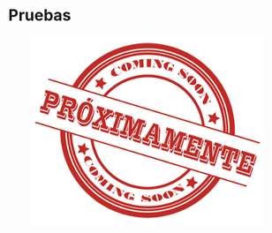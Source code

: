 # Pruebas

<figure><img src="../../.gitbook/assets/image (2).png" alt=""><figcaption></figcaption></figure>
